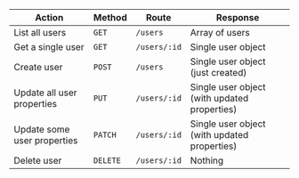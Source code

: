 | Action                      | Method   | Route        | Response                                     |
|-----------------------------|----------|--------------|----------------------------------------------|
| List all users              | `GET`    | `/users`     | Array of users                               |
| Get a single user           | `GET`    | `/users/:id` | Single user object                           |
| Create user                 | `POST`   | `/users`     | Single user object (just created)            |
| Update all user properties  | `PUT`    | `/users/:id` | Single user object (with updated properties) |
| Update some user properties | `PATCH`  | `/users/:id` | Single user object (with updated properties) |
| Delete user                 | `DELETE` | `/users/:id` | Nothing                                      |
